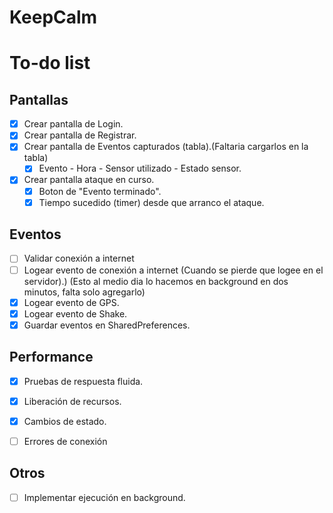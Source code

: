 # KeepCalm

# To-do list
## Pantallas
- [x] Crear pantalla de Login.
- [x] Crear pantalla de Registrar.
- [x] Crear pantalla de Eventos capturados (tabla).(Faltaria cargarlos en la tabla)
    - [x] Evento - Hora - Sensor utilizado - Estado sensor.
- [x] Crear pantalla ataque en curso.
    - [x] Boton de "Evento terminado".
    - [x] Tiempo sucedido (timer) desde que arranco el ataque.

## Eventos
- [ ] Validar conexión a internet
- [ ] Logear evento de conexión a internet (Cuando se pierde que logee en el servidor).)
    (Esto al medio dia lo hacemos en background en dos minutos, falta solo agregarlo)
- [x] Logear evento de GPS.
- [x] Logear evento de Shake.
- [x] Guardar eventos en SharedPreferences.

## Performance
- [x] Pruebas de respuesta fluida.
- [x] Liberación de recursos.
- [x] Cambios de estado.
- [ ] Errores de conexión


## Otros
- [ ] Implementar ejecución en background.



